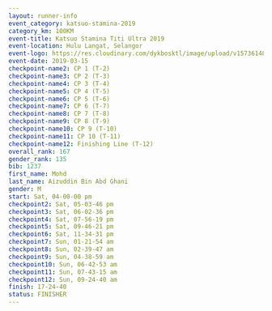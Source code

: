 ```yaml
--- 
layout: runner-info 
event_category: katsuo-stamina-2019 
category_km: 100KM 
event-title: Katsuo Stamina Titi Ultra 2019 
event-location: Hulu Langat, Selangor 
event-logo: https://res.cloudinary.com/dykbosktl/image/upload/v1573614825/Logo/Logo_p7ft6n.png 
event-date: 2019-03-15 
checkpoint-name2: CP 1 (T-2) 
checkpoint-name3: CP 2 (T-3) 
checkpoint-name4: CP 3 (T-4) 
checkpoint-name5: CP 4 (T-5) 
checkpoint-name6: CP 5 (T-6) 
checkpoint-name7: CP 6 (T-7) 
checkpoint-name8: CP 7 (T-8) 
checkpoint-name9: CP 8 (T-9) 
checkpoint-name10: CP 9 (T-10) 
checkpoint-name11: CP 10 (T-11) 
checkpoint-name12: Finishing Line (T-12) 
overall_rank: 167
gender_rank: 135
bib: 1237
first_name: Mohd
last_name: Aizuddin Bin Abd Ghani
gender: M
start: Sat, 04-00-00 pm
checkpoint2: Sat, 05-03-46 pm
checkpoint3: Sat, 06-02-36 pm
checkpoint4: Sat, 07-56-19 pm
checkpoint5: Sat, 09-46-21 pm
checkpoint6: Sat, 11-34-31 pm
checkpoint7: Sun, 01-21-54 am
checkpoint8: Sun, 02-39-47 am
checkpoint9: Sun, 04-38-59 am
checkpoint10: Sun, 06-42-53 am
checkpoint11: Sun, 07-43-15 am
checkpoint12: Sun, 09-24-40 am
finish: 17-24-40
status: FINISHER
--- 
```

